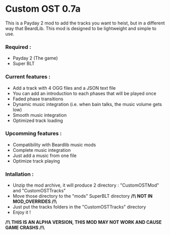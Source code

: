 # Custom OST 0.7a

This is a Payday 2 mod to add the tracks you want to heist, but in a different way that BeardLib.
This mod is designed to be lightweight and simple to use.

### Required :

* Payday 2 (The game)
* Super BLT

### Current features :

* Add a track with 4 OGG files and a JSON text file
* You can add an introduction to each phases that will be played once
* Faded phase transitions
* Dynamic music integration (i.e. when bain talks, the music volume gets low)
* Smooth music integration
* Optimized track loading

### Upcomming features :

* Compatibility with Beardlib music mods
* Complete music integration
* Just add a music from one file
* Optimize track playing

### Intallation :

* Unzip the mod archive, it will produce 2 directory : "CustomOSTMod" and "CustomOSTTracks"
* Move those directory to the "mods" SuperBLT directory **/!\ NOT IN MOD_OVERRIDES /!\\**
* Just put the tracks folders in the "CustomOSTTracks" directory
* Enjoy it !

**/!\ THIS IS AN ALPHA VERSION, THIS MOD MAY NOT WORK AND CAUSE GAME CRASHS /!\\**
